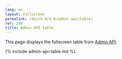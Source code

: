 ```yaml
---
lang: en
layout: fullscreen
permalink: /doc/4.0/4.0/admin-api/table/
ref: 249
title: Admin API table
---
```


This page displays the fullscreen table from [Admin API](/doc/admin-api/).

{% include admin-api-table.md %}

